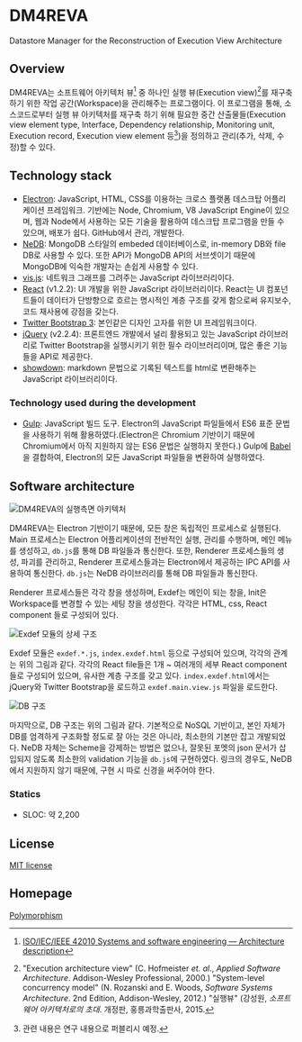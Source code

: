 # DM4REVA
Datastore Manager for the Reconstruction of Execution View Architecture

## Overview
DM4REVA는 소프트웨어 아키텍처 뷰[^1] 중 하나인 실행 뷰(Execution view)[^2]를 재구축하기 위한 작업 공간(Workspace)을 관리해주는 프로그램이다. 이 프로그램을 통해, 소스코드로부터 실행 뷰 아키텍처를 재구축 하기 위해 필요한 중간 산출물들(Execution view element type, Interface, Dependency relationship, Monitoring unit, Execution record, Execution view element 등[^3])을 정의하고 관리(추가, 삭제, 수정)할 수  있다.

## Technology stack
* [Electron](http://electron.atom.io): JavaScript, HTML, CSS를 이용하는 크로스 플랫폼 데스크탑 어플리케이션 프레임워크. 기반에는 Node, Chromium, V8 JavaScript Engine이 있으며, 웹과 Node에서 사용하는 모든 기술을 활용하여 데스크탑 프로그램을 만들 수 있으며, 배포가 쉽다. GitHub에서 관리, 개발한다.
* [NeDB](https://github.com/louischatriot/nedb): MongoDB 스타일의 embeded 데이터베이스로, in-memory DB와 file DB로 사용할 수 있다. 또한 API가 MongoDB API의 서브셋이기 때문에 MongoDB에 익숙한 개발자는 손쉽게 사용할 수 있다.
* [vis.js](http://visjs.org): 네트워크 그래프를 그려주는 JavaScript 라이브러리이다.
* [React](https://facebook.github.io/react/) (v1.2.2): UI 개발을 위한 JavaScript 라이브러리이다. React는 UI 컴포넌트들이 데이터가 단방향으로 흐르는 명시적인 계층 구조를 갖게 함으로써 유지보수, 코드 재사용에 강점을 갖는다.
* [Twitter Bootstrap 3](http://getbootstrap.com): 본인같은 디자인 고자를 위한 UI 프레임워크이다.
* [jQuery](http://getbootstrap.com) (v2.2.4): 프론트엔드 개발에서 널리 활용되고 있는 JavaScript 라이브러리로 Twitter Bootstrap을 실행시키기 위한 필수 라이브러리이며, 많은 좋은 기능들을 API로 제공한다.
* [showdown](https://github.com/showdownjs/showdown): markdown 문법으로 기록된 텍스트를 html로 변환해주는 JavaScript 라이브러리이다.

### Technology used during the development
* [Gulp](http://gulpjs.com): JavaScript 빌드 도구. Electron의 JavaScript 파일들에서 ES6 표준 문법을 사용하기 위해 활용하였다.(Electron은 Chromium 기반이기 때문에 Chromium에서 아직 지원하지 않는 ES6 문법은 실행하지 못한다.) Gulp에 [Babel](http://babeljs.io)을 결합하여, Electron의 모든 JavaScript 파일들을 변환하여 실행하였다.

## Software architecture
![DM4REVA의 실행측면 아키텍처](http://byron1st.pe.kr/wp-content/uploads/2016/05/DM4REVA_architecture.png)

DM4REVA는 Electron 기반이기 때문에, 모든 창은 독립적인 프로세스로 실행된다. Main 프로세스는 Electron 어플리케이션의 전반적인 실행, 관리를 수행하며, 메인 메뉴를 생성하고, `db.js`를 통해 DB 파일들과 통신한다. 또한, Renderer 프로세스들의 생성, 파괴를 관리하고, Renderer 프로세스들과는 Electron에서 제공하는 IPC API를 사용하여 통신한다. `db.js`는 NeDB 라이브러리를 통해 DB 파일들과 통신한다.

Renderer 프로세스들은 각각 창을 생성하며, Exdef는 메인이 되는 창을, Init은 Workspace를 변경할 수 있는 세팅 창을 생성한다. 각각은 HTML, css, React component 들로 구성되어 있다.

![Exdef 모듈의 상세 구조](http://byron1st.pe.kr/wp-content/uploads/2016/06/DM4REVA_exdef_react_structure.png)

Exdef 모듈은 `exdef.*.js`, `index.exdef.html` 등으로 구성되어 있으며, 각각의 관계는 위의 그림과 같다. 각각의 React file들은 1개 ~ 여러개의 세부 React component 들로 구성되어 있으며, 유사한 계층 구조를 갖고 있다. `index.exdef.html`에서는 jQuery와 Twitter Bootstrap을 로드하고 `exdef.main.view.js` 파일을 로드한다.

![DB 구조](http://byron1st.pe.kr/wp-content/uploads/2016/06/DM4REVA_db.png)

마지막으로, DB 구조는 위의 그림과 같다. 기본적으로 NoSQL 기반이고, 본인 자체가 DB를 엄격하게 구조화할 정도로 잘 아는 것은 아니라, 최소한의 기본만 잡고 개발되었다. NeDB 자체는 Scheme을 강제하는 방법은 없으나, 잘못된 포멧의 json 문서가 삽입되지 않도록 최소한의 validation 기능을 `db.js`에 구현하였다. 링크의 경우도, NeDB에서 지원하지 않기 때문에, 구현 시 따로 신경을 써주어야 한다.

### Statics
* SLOC: 약 2,200

## License
[MIT license](https://github.com/showdownjs/showdown)

## Homepage
[Polymorphism](http://byron1st.pe.kr/?page_id=119)

[^1]: [ISO/IEC/IEEE 42010 Systems and software engineering — Architecture description](http://www.iso-architecture.org/ieee-1471/cm/)
[^2]: "Execution architecture view" (C. Hofmeister *et. al.*, *Applied Software Architecture*. Addison-Wesley Professional, 2000.) "System-level concurrency model" (N. Rozanski and E. Woods, *Software Systems Architecture*. 2nd Edition, Addison-Wesley, 2012.) "실행뷰" (강성원, *소프트웨어 아키텍처로의 초대*. 개정판, 홍릉과학출판사, 2015.
[^3]: 관련 내용은 연구 내용으로 퍼블리시 예정.